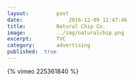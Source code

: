 ```yaml
---
layout:			post
date:				2016-12-09 12:47:46
title:			Natural Chip Co.
image:			../img/naturalchip.png
excerpt:		TVC 
category:		advertising
published:	true
---
```

{% vimeo 225361840 %}








